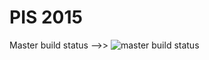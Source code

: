 # PIS 2015

Master build status -->>	 ![master build status](https://api.travis-ci.org/bgarate/pis2015.svg?branch=master)
